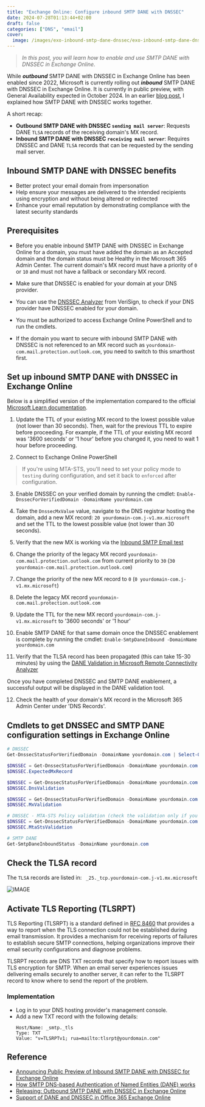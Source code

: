 ```yaml
---
title: "Exchange Online: Configure inbound SMTP DANE with DNSSEC"
date: 2024-07-28T01:13:44+02:00
draft: false
categories: ["DNS", "email"]
cover: 
  image: /images/exo-inbound-smtp-dane-dnssec/exo-inbound-smtp-dane-dnssec-front.png
---
```


> _In this post, you will learn how to enable and use SMTP DANE with DNSSEC in Exchange Online._

While ***outbound*** SMTP DANE with DNSSEC in Exchange Online has been enabled since 2022, Microsoft is currently rolling out ***inbound*** SMTP DANE with DNSSEC in Exchange Online. It is currently in public preview, with General Availability expected in October 2024. In an earlier [blog post](https://vand3rlinden.com/post/dnssec-dane-explained/#how-dnssec-and-dane-work-together-on-a-mailserver-25-smtp-dane), I explained how SMTP DANE with DNSSEC works together.

A short recap:
- **Outbound SMTP DANE with DNSSEC `sending mail server`**: Requests DANE `TLSA` records of the receiving domain's MX record.
- **Inbound SMTP DANE with DNSSEC `receiving mail server`**: Requires DNSSEC and DANE `TLSA` records that can be requested by the sending mail server.

## Inbound SMTP DANE with DNSSEC benefits
- Better protect your email domain from impersonation
- Help ensure your messages are delivered to the intended recipients using encryption and without being altered or redirected
- Enhance your email reputation by demonstrating compliance with the latest security standards

## Prerequisites
- Before you enable inbound SMTP DANE with DNSSEC in Exchange Online for a domain, you must have added the domain as an Accepted domain and the domain status must be Healthy in the Microsoft 365 Admin Center. The current domain's MX record must have a priority of `0` or `10` and must not have a fallback or secondary MX record.

- Make sure that DNSSEC is enabled for your domain at your DNS provider.
 - You can use the [DNSSEC Analyzer](https://dnssec-analyzer.verisignlabs.com/) from VeriSign, to check if your DNS provider have DNSSEC enabled for your domain.

- You must be authorized to access Exchange Online PowerShell and to run the cmdlets.

- If the domain you want to secure with inbound SMTP DANE with DNSSEC is not referenced to an MX record such as `yourdomain-com.mail.protection.outlook.com`, you need to switch to this smarthost first.

## Set up inbound SMTP DANE with DNSSEC in Exchange Online
Below is a simplified version of the implementation compared to the official [Microsoft Learn documentation](https://learn.microsoft.com/en-us/purview/how-smtp-dane-works#set-up-inbound-smtp-dane-with-dnssec-in-preview).

1. Update the TTL of your existing MX record to the lowest possible value (not lower than 30 seconds). Then, wait for the previous TTL to expire before proceeding. For example, if the TTL of your existing MX record was '3600 seconds' or '1 hour' before you changed it, you need to wait 1 hour before proceeding.

2. Connect to Exchange Online PowerShell

> If you're using MTA-STS, you'll need to set your policy mode to `testing` during configuration, and set it back to `enforced` after configuration.

3. Enable DNSSEC on your verified domain by running the cmdlet: `Enable-DnssecForVerifiedDomain -DomainName yourdomain.com`

4. Take the `DnssecMxValue` value, navigate to the DNS registrar hosting the domain, add a new MX record: `20 yourdomain-com.j-v1.mx.microsoft` and set the TTL to the lowest possible value (not lower than 30 seconds).

5. Verify that the new MX is working via the [Inbound SMTP Email test](https://testconnectivity.microsoft.com/tests/O365InboundSmtp/input)

6. Change the priority of the legacy MX record `yourdomain-com.mail.protection.outlook.com` from current priority to `30` (`30 yourdomain-com.mail.protection.outlook.com`)

7. Change the priority of the new MX record to `0` (`0 yourdomain-com.j-v1.mx.microsoft`)

8. Delete the legacy MX record `yourdomain-com.mail.protection.outlook.com`

9.  Update the TTL for the new MX record `yourdomain-com.j-v1.mx.microsoft` to '3600 seconds' or '1 hour'

10. Enable SMTP DANE for that same domain once the DNSSEC enablement is complete by running the cmdlet: `Enable-SmtpDaneInbound -DomainName yourdomain.com`

11. Verify that the TLSA record has been propagated (this can take 15-30 minutes) by using the [DANE Validation in Microsoft Remote Connectivity Analyzer](https://testconnectivity.microsoft.com/tests/O365DaneValidation/input)

Once you have completed DNSSEC and SMTP DANE enablement, a successful output will be displayed in the DANE validation tool.

12. Check the health of your domain's MX record in the Microsoft 365 Admin Center under 'DNS Records'.


## Cmdlets to get DNSSEC and SMTP DANE configuration settings in Exchange Online
```PowerShell
# DNSSEC
Get-DnssecStatusForVerifiedDomain -DomainName yourdomain.com | Select-Object DnssecFeatureStatus

$DNSSEC = Get-DnssecStatusForVerifiedDomain -DomainName yourdomain.com
$DNSSEC.ExpectedMxRecord

$DNSSEC = Get-DnssecStatusForVerifiedDomain -DomainName yourdomain.com
$DNSSEC.DnsValidation

$DNSSEC = Get-DnssecStatusForVerifiedDomain -DomainName yourdomain.com
$DNSSEC.MxValidation

# DNSSEC - MTA-STS Policy validation (check the validation only if you use an MTA-STS policy)
$DNSSEC = Get-DnssecStatusForVerifiedDomain -DomainName yourdomain.com
$DNSSEC.MtaStsValidation

# SMTP DANE
Get-SmtpDaneInboundStatus -DomainName yourdomain.com
```

## Check the TLSA record
The `TLSA` records are listed in: ` _25._tcp.yourdomain-com.j-v1.mx.microsoft`

![IMAGE](/images/exo-inbound-smtp-dane-dnssec/exo-inbound-smtp-dane-dnssec1.png)

## Activate TLS Reporting (TLSRPT)
TLS Reporting (TLSRPT) is a standard defined in [RFC 8460](https://datatracker.ietf.org/doc/html/rfc8460) that provides a way to report when the TLS connection could not be established during email transmission. It provides a mechanism for receiving reports of failures to establish secure SMTP connections, helping organizations improve their email security configurations and diagnose problems.

TLSRPT records are DNS TXT records that specify how to report issues with TLS encryption for SMTP. When an email server experiences issues delivering emails securely to another server, it can refer to the TLSRPT record to know where to send the report of the problem.

### Implementation
- Log in to your DNS hosting provider's management console.
- Add a new TXT record with the following details:
  ```
  Host/Name: _smtp._tls
  Type: TXT
  Value: "v=TLSRPTv1; rua=mailto:tlsrpt@yourdomain.com"
  ```

## Reference
- [Announcing Public Preview of Inbound SMTP DANE with DNSSEC for Exchange Online](https://techcommunity.microsoft.com/t5/exchange-team-blog/announcing-public-preview-of-inbound-smtp-dane-with-dnssec-for/ba-p/4155257)
- [How SMTP DNS-based Authentication of Named Entities (DANE) works](https://learn.microsoft.com/en-us/purview/how-smtp-dane-works)
- [Releasing: Outbound SMTP DANE with DNSSEC in Exchange Online](https://techcommunity.microsoft.com/t5/exchange-team-blog/releasing-outbound-smtp-dane-with-dnssec/ba-p/3100920)
- [Support of DANE and DNSSEC in Office 365 Exchange Online](https://techcommunity.microsoft.com/t5/exchange-team-blog/support-of-dane-and-dnssec-in-office-365-exchange-online/ba-p/1275494)